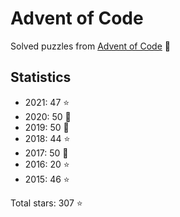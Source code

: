 # Advent of Code

Solved puzzles from [Advent of Code](https://adventofcode.com) :christmas_tree:

## Statistics

- 2021: 47 :star:
- 2020: 50 :star2:
- 2019: 50 :star2:
- 2018: 44 :star:
- 2017: 50 :star2:
- 2016: 20 :star:
- 2015: 46 :star:

Total stars: 307 :star:
